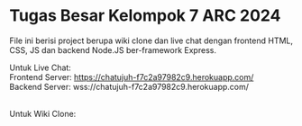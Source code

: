 # Tugas Besar Kelompok 7 ARC 2024
File ini berisi project berupa wiki clone dan live chat dengan frontend HTML, CSS, JS dan backend Node.JS ber-framework Express. <br />

Untuk Live Chat:<br />
Frontend Server: https://chatujuh-f7c2a97982c9.herokuapp.com/<br />
Backend Server: wss://chatujuh-f7c2a97982c9.herokuapp.com/<br />
<br />

Untuk Wiki Clone:<br />
